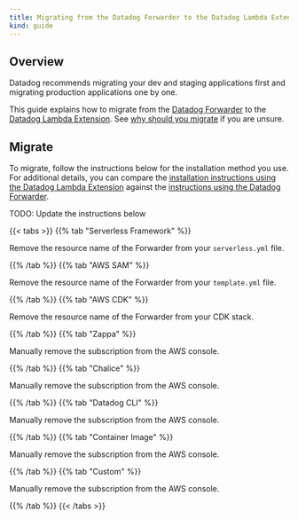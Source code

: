 ```yaml
---
title: Migrating from the Datadog Forwarder to the Datadog Lambda Extension
kind: guide
---
```

## Overview

<div class="alert alert-warning">Datadog recommends migrating your dev and staging applications first and migrating production applications one by one.</div>

This guide explains how to migrate from the [Datadog Forwarder][1] to the [Datadog Lambda Extension][2]. See [why should you migrate][3] if you are unsure.

## Migrate

To migrate, follow the instructions below for the installation method you use. For additional details, you can compare the [installation instructions using the Datadog Lambda Extension][4] against the [instructions using the Datadog Forwarder][5].

TODO: Update the instructions below

{{< tabs >}}
{{% tab "Serverless Framework" %}}

Remove the resource name of the Forwarder from your `serverless.yml` file.

{{% /tab %}}
{{% tab "AWS SAM" %}}

Remove the resource name of the Forwarder from your `template.yml` file.

{{% /tab %}}
{{% tab "AWS CDK" %}}

Remove the resource name of the Forwarder from your CDK stack.

{{% /tab %}}
{{% tab "Zappa" %}}

Manually remove the subscription from the AWS console.

{{% /tab %}}
{{% tab "Chalice" %}}

Manually remove the subscription from the AWS console.

{{% /tab %}}
{{% tab "Datadog CLI" %}}

Manually remove the subscription from the AWS console.

{{% /tab %}}
{{% tab "Container Image" %}}

Manually remove the subscription from the AWS console.

{{% /tab %}}
{{% tab "Custom" %}}

Manually remove the subscription from the AWS console.

{{% /tab %}}
{{< /tabs >}}

[1]: /serverless/libraries_integrations/forwarder/
[2]: /serverless/libraries_integrations/extension/
[3]: /serverless/guide/extension_motivation/
[4]: /serverless/installation/
[5]: /serverless/guide#install-using-the-datadog-forwarder
